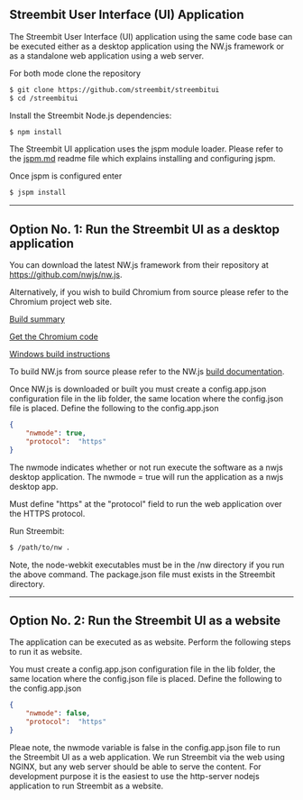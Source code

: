 ## Streembit User Interface (UI) Application 

The Streembit User Interface (UI) application using the same code base can be executed either as a desktop application using the NW.js framework or as a standalone web application using a web server. 

For both mode clone the repository

```bash
$ git clone https://github.com/streembit/streembitui
$ cd /streembitui
```
Install the Streembit Node.js dependencies:  

```bash
$ npm install
```

The Streembit UI application uses the jspm module loader. Please refer to the [jspm.md](jspm.md) readme file which explains installing and configuring jspm.

Once jspm is configured enter
```bash
$ jspm install
```

---------------

Option No. 1: Run the Streembit UI as a desktop application
-----------------

You can download the latest NW.js framework from their repository at https://github.com/nwjs/nw.js. 

Alternatively, if you wish to build Chromium from source please refer to the Chromium project web site.

[Build summary](https://www.chromium.org/nativeclient/how-tos/build-tcb)
 
[Get the Chromium code](http://www.chromium.org/developers/how-tos/get-the-code)
 
[Windows build instructions](https://chromium.googlesource.com/chromium/src/+/master/docs/windows_build_instructions.md)

To build NW.js from source please refer to the NW.js [build documentation](http://docs.nwjs.io/en/latest/For%20Developers/Building%20NW.js/).

Once NW.js is downloaded or built you must create a config.app.json configuration file in the lib folder, the same location where the config.json file is placed.
Define the following to the config.app.json
```json
{
    "nwmode": true,
    "protocol":  "https"
}
```

The nwmode indicates whether or not run execute the software as a nwjs desktop application. The nwmode = true will run the application as a nwjs desktop app.

Must define "https" at the "protocol" field to run the web application over the HTTPS protocol. 

Run Streembit:  
```bash
$ /path/to/nw . 
```
Note, the node-webkit executables must be in the /nw directory if you run the above command. The package.json file must exists in the Streembit directory.

---------------

Option No. 2: Run the Streembit UI as a website
-------------------------

The application can be executed as as website. Perform the following steps to run it as website.

You must create a config.app.json configuration file in the lib folder, the same location where the config.json file is placed.
Define the following to the config.app.json
```json
{
    "nwmode": false,
    "protocol":  "https"
}
```

Pleae note, the nwmode variable is false in the config.app.json file to run the Streembit UI as a web application. We run Streembit via the web using NGINX, but any web server should be able to serve the content. For development purpose it is the easiest to use the http-server nodejs application to run Streembit as a website.


